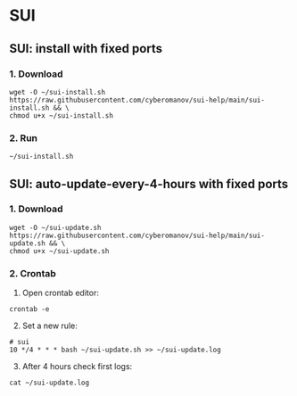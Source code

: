 # SUI

## SUI: install with fixed ports

### 1. Download
```
wget -O ~/sui-install.sh https://raw.githubusercontent.com/cyberomanov/sui-help/main/sui-install.sh && \
chmod u+x ~/sui-install.sh
```
### 2. Run
```
~/sui-install.sh
```

## SUI: auto-update-every-4-hours with fixed ports

### 1. Download
```
wget -O ~/sui-update.sh https://raw.githubusercontent.com/cyberomanov/sui-help/main/sui-update.sh && \
chmod u+x ~/sui-update.sh
```
### 2. Crontab
1. Open crontab editor:
```
crontab -e
```
2. Set a new rule:
```
# sui
10 */4 * * * bash ~/sui-update.sh >> ~/sui-update.log
```
3. After 4 hours check first logs:
```
cat ~/sui-update.log
```
